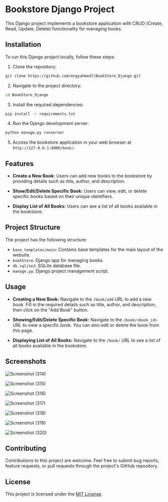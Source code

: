 # Bookstore Django Project

This Django project implements a bookstore application with CRUD (Create, Read, Update, Delete) functionality for managing books.

## Installation

To run this Django project locally, follow these steps:

1. Clone the repository:

```bash
git clone https://github.com/engyahmed7/BookStore_Django.git
```

2. Navigate to the project directory:

```bash
cd BookStore_Django
```

3. Install the required dependencies:

```bash
pip install -r requirements.txt
```

4. Run the Django development server:

```bash
python manage.py runserver
```

5. Access the bookstore application in your web browser at `http://127.0.0.1:8000/book/`.

## Features

- **Create a New Book:** Users can add new books to the bookstore by providing details such as title, author, and description.

- **Show/Edit/Delete Specific Book:** Users can view, edit, or delete specific books based on their unique identifiers.

- **Display List of All Books:** Users can see a list of all books available in the bookstore.

## Project Structure

The project has the following structure:

- `base_templates/main`: Contains base templates for the main layout of the website.
- `bookStore`: Django app for managing books.
- `db.sqlite3`: SQLite database file.
- `manage.py`: Django project management script.

## Usage

- **Creating a New Book:** Navigate to the `/book/add` URL to add a new book. Fill in the required details such as title, author, and description, then click on the "Add Book" button.

- **Showing/Edit/Delete Specific Book:** Navigate to the `/book/<book_id>` URL to view a specific book. You can also edit or delete the book from this page.

- **Displaying List of All Books:** Navigate to the `/book/` URL to see a list of all books available in the bookstore.

## Screenshots

![Screenshot (314)](https://github.com/engyahmed7/BookStore_Django/assets/68815210/a1257304-07ad-4377-875d-bb5bf14cc4c9)

![Screenshot (315)](https://github.com/engyahmed7/BookStore_Django/assets/68815210/7a6a136b-2d63-495e-bd85-f0be17f0d089)

![Screenshot (316)](https://github.com/engyahmed7/BookStore_Django/assets/68815210/fae2d93a-6648-408e-b268-0fe601311fd5)

![Screenshot (317)](https://github.com/engyahmed7/BookStore_Django/assets/68815210/43936e02-65b3-4197-89ae-e694842dadae)

![Screenshot (318)](https://github.com/engyahmed7/BookStore_Django/assets/68815210/e2430a82-f3db-48c0-a4c0-37cb5c0d2bfe)

![Screenshot (319)](https://github.com/engyahmed7/BookStore_Django/assets/68815210/eae8420b-17f9-457d-929f-071fc7e989a7)

![Screenshot (320)](https://github.com/engyahmed7/BookStore_Django/assets/68815210/b20158a9-4208-493c-9f3f-e245c2c8cd01)


## Contributing

Contributions to this project are welcome. Feel free to submit bug reports, feature requests, or pull requests through the project's GitHub repository.

## License

This project is licensed under the [MIT License](LICENSE).